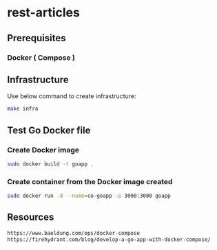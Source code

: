 # rest-articles
## Prerequisites
### Docker ( Compose )
## Infrastructure
Use below command to create infrastructure:
```sh
make infra
```
## Test Go Docker file
### Create Docker image
```sh
sudo docker build -t goapp .
```
### Create container from the Docker image created
```sh
sudo docker run -d --name=co-goapp -p 3000:3000 goapp
```

## Resources
```html
https://www.baeldung.com/ops/docker-compose
https://firehydrant.com/blog/develop-a-go-app-with-docker-compose/
```